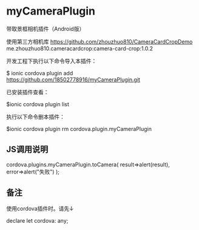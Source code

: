 # myCameraPlugin
带取景框相机插件（Android版）

使用第三方相机库
https://github.com/zhouzhuo810/CameraCardCropDemo
me.zhouzhuo810.cameracardcrop:camera-card-crop:1.0.2

开发工程下执行以下命令导入本插件：

$ ionic cordova plugin add https://github.com/18502778916/myCameraPlugin.git

已安装插件查看：

$ionic cordova plugin list

执行以下命令删本插件：

$ionic cordova plugin rm cordova.plugin.myCameraPlugin

## JS调用说明

cordova.plugins.myCameraPlugin.toCamera(
result=>alert(result),
error=>alert("失败")
);

## 备注

使用cordova插件时。请先↓

declare let cordova: any;
